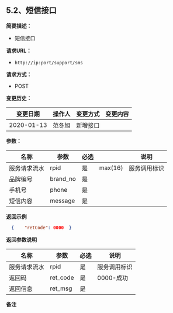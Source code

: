 ## 5.2、短信接口

**简要描述：** 

- 短信接口

**请求URL：** 

- `http://ip:port/support/sms`

**请求方式：**

- POST 

**变更历史：** 

| **变更日期** | **操作人** | **变更方式** | **变更内容** |
| ------------ | ---------- | ------------ | ------------ |
| 2020-01-13   | 范冬旭     | 新增接口     |              |

**参数：** 

| **名称**     | **参数** | **必选** |         | **说明**     |
| ------------ | -------- | ------------ | ------- | ------------ |
| 服务请求流水 | rpid     | 是           | max(16) | 服务调用标识 |
| 品牌编号     | brand_no | 是           |         |              |
| 手机号       | phone    | 是           |         |              |
| 短信内容     | message  | 是           |         |              |

**返回示例**

```json
  {    "retCode": 0000  }
```

**返回参数说明** 

| **名称**     | **参数** | **必选** | **说明**     |
| ------------ | -------- | ------------ | ------------ |
| 服务请求流水 | rpid     | 是           | 服务调用标识 |
| 返回码       | ret_code | 是           | 0000-成功    |
| 返回信息     | ret_msg  | 是           |              |

**备注** 